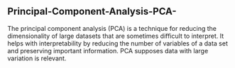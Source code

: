 ## Principal-Component-Analysis-PCA-
The principal component analysis (PCA) is a technique for reducing the dimensionality of large datasets that are sometimes difficult to interpret. It helps with interpretability by reducing the number of variables of a data set and preserving important information. PCA supposes data with large variation is relevant. 
